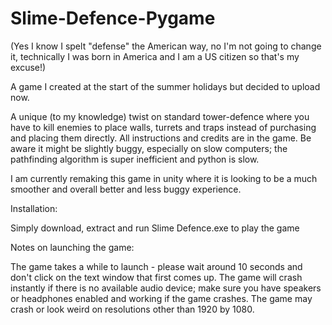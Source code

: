 # Slime-Defence-Pygame

(Yes I know I spelt "defense" the American way, no I'm not going to change it, technically I was born in America and I am a US citizen so that's my excuse!)

A game I created at the start of the summer holidays but decided to upload now.

A unique (to my knowledge) twist on standard tower-defence where you have to kill enemies to place walls, turrets and traps instead of purchasing and placing them directly.
All instructions and credits are in the game.
Be aware it might be slightly buggy, especially on slow computers; the pathfinding algorithm is super inefficient and python is slow.

I am currently remaking this game in unity where it is looking to be a much smoother and overall better and less buggy experience.

Installation:

Simply download, extract and run Slime Defence.exe to play the game

Notes on launching the game:

The game takes a while to launch - please wait around 10 seconds and don't click on the text window that first comes up.
The game will crash instantly if there is no available audio device; make sure you have speakers or headphones enabled and working if the game crashes.
The game may crash or look weird on resolutions other than 1920 by 1080.
